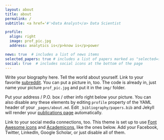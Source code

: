 ```yaml
---
layout: about
title: about
permalink: /
subtitle: <a href='#'>Data Analyst</a> Data Scientist

profile:
  align: right
  image: prof_pic.jpg
  address: analytics is</p>know is</p>power

news: true  # includes a list of news items
selected_papers: true # includes a list of papers marked as "selected={true}"
social: true  # includes social icons at the bottom of the page
---
```




Write your biography here. Tell the world about yourself. Link to your favorite [subreddit](http://reddit.com). You can put a picture in, too. The code is already in, just name your picture `prof_pic.jpg` and put it in the `img/` folder.

Put your address / P.O. box / other info right below your picture. You can also disable any these elements by editing `profile` property of the YAML header of your `_pages/about.md`. Edit `_bibliography/papers.bib` and Jekyll will render your [publications page](/al-folio/publications/) automatically.

Link to your social media connections, too. This theme is set up to use [Font Awesome icons](http://fortawesome.github.io/Font-Awesome/) and [Academicons](https://jpswalsh.github.io/academicons/), like the ones below. Add your Facebook, Twitter, LinkedIn, Google Scholar, or just disable all of them.
